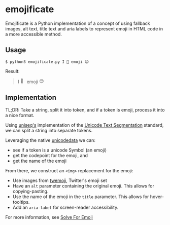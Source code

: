 # emojificate

Emojificate is a Python implementation of a concept of using fallback images, alt text, title text and aria labels to represent emoji in HTML code in a more accessible method.

## Usage

```shell
$ python3 emojificate.py I 💜 emoji 😊
```
Result:
> I <img src="https://twemoji.maxcdn.com/36x36/1f49c.png" alt="💜" title="Purple Heart" height="16px" aria-label="Emoji: Purple Heart"> emoji <img src="https://twemoji.maxcdn.com/36x36/1f60a.png" alt="😊" title="Smiling Face With Smiling Eyes" height="16px" aria-label="Emoji: Smiling Face With Smiling Eyes">

## Implementation

TL;DR: Take a string, split it into token, and if a token is emoji, process it into a nice format. 

Using [uniseq's](http://uniseg-python.readthedocs.io/en/latest/graphemecluster.html#uniseg.graphemecluster.grapheme_clusters) implementation of the [Unicode Text Segmentation](http://www.unicode.org/reports/tr29/tr29-21.html) standard, we can split a string into separate tokens.

Leveraging the native [unicodedata](https://docs.python.org/3/library/unicodedata.html) we can: 

 * see if a token is a unicode Symbol (an emoji)
 * get the codepoint for the emoji, and
 * get the name of the emoji

From there, we construct an `<img>` replacement for the emoji: 

 * Use images from [twemoji](https://github.com/twitter/twemoji), Twitter's emoji set
 * Have an `alt` parameter containing the original emoji. This allows for copying-pasting. 
 * Use the name of the emoji in the `title` parameter. This allows for hover-tooltips.
 * Add an `aria-label` for screen-reader accessibility. 

For more information, see [Solve For Emoji](glasnt.com/blog/2016/08/06/solve-for-emoji.html)

